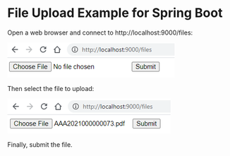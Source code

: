 # File Upload Example for Spring Boot

Open a web browser and connect to http://localhost:9000/files:

![Open a web browser](file-upload01.png?raw=true "Open a web browser and connect to http://localhost:9000/files")

Then select the file to upload:

![Choose the file](file-upload02.png?raw=true "select the file to upload")

Finally, submit the file.
